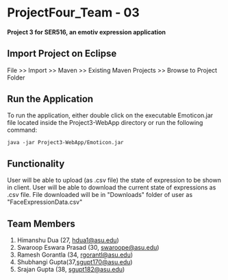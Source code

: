 # ProjectFour_Team - 03
#### Project 3 for SER516, an emotiv expression application

## Import Project on Eclipse
File >> Import >> Maven >> Existing Maven Projects >> Browse to Project Folder

## Run the Application
To run the application, either double click on the executable Emoticon.jar file located inside the Project3-WebApp directory or run the following command: 

`java -jar Project3-WebApp/Emoticon.jar`

## Functionality

User will be able to upload (as .csv file) the state of expression to be shown in client.
User will be able to download the current state of expressions as .csv file. File downloaded will be in "Downloads" folder of user as "FaceExpressionData.csv"


## Team Members
1. Himanshu Dua (27, hdua1@asu.edu)
2. Swaroop Eswara Prasad (30, swaroope@asu.edu)
3. Ramesh Gorantla (34, rgorantl@asu.edu)
4. Shubhangi Gupta(37,sgupt170@asu.edu)
5. Srajan Gupta (38, sgupt182@asu.edu)
